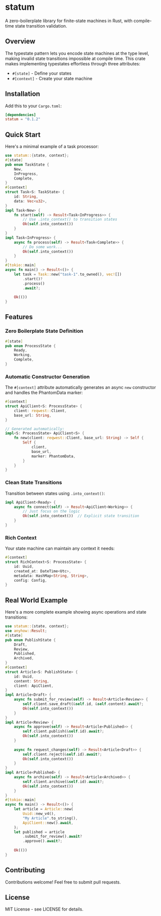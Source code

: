 # statum
A zero-boilerplate library for finite-state machines in Rust, with compile-time state transition validation.
## Overview
The typestate pattern lets you encode state machines at the type level, making invalid state transitions impossible at compile time. This crate makes implementing typestates effortless through three attributes:
- `#[state]` - Define your states
- `#[context]` - Create your state machine

## Installation
Add this to your `Cargo.toml`:
```toml
[dependencies]
statum = "0.1.2"
```
## Quick Start
Here's a minimal example of a task processor:
```rust
use statum::{state, context};
#[state]
pub enum TaskState {
    New,
    InProgress,
    Complete,
}
#[context]
struct Task<S: TaskState> {
    id: String,
    data: Vec<u32>,
}
impl Task<New> {
    fn start(self) -> Result<Task<InProgress>> {
        // Use .into_context() to transition states
        Ok(self.into_context())
    }
}
impl Task<InProgress> {
    async fn process(self) -> Result<Task<Complete>> {
        // Do some work...
        Ok(self.into_context())
    }
}
#[tokio::main]
async fn main() -> Result<()> {
    let task = Task::new("task-1".to_owned(), vec![])
        .start()?
        .process()
        .await?;
    
    Ok(())
}
```
## Features
### Zero Boilerplate State Definition
```rust
#[state]
pub enum ProcessState {
    Ready,
    Working,
    Complete,
}
```
### Automatic Constructor Generation
The `#[context]` attribute automatically generates an async `new` constructor and handles the PhantomData marker:
```rust
#[context]
struct ApiClient<S: ProcessState> {
    client: reqwest::Client,
    base_url: String,
}

// Generated automatically:
impl<S: ProcessState> ApiClient<S> {
    fn new(client: reqwest::Client, base_url: String) -> Self {
        Self {
            client,
            base_url,
            marker: PhantomData,
        }
    }
}
```
### Clean State Transitions
Transition between states using `.into_context()`:
```rust
impl ApiClient<Ready> {
    async fn connect(self) -> Result<ApiClient<Working>> {
        // Just focus on the logic
        Ok(self.into_context())  // Explicit state transition
    }
}
```
### Rich Context
Your state machine can maintain any context it needs:
```rust
#[context]
struct RichContext<S: ProcessState> {
    id: Uuid,
    created_at: DateTime<Utc>,
    metadata: HashMap<String, String>,
    config: Config,
}
```
## Real World Example
Here's a more complete example showing async operations and state transitions:
```rust
use statum::{state, context};
use anyhow::Result;
#[state]
pub enum PublishState {
    Draft,
    Review,
    Published,
    Archived,
}
#[context]
struct Article<S: PublishState> {
    id: Uuid,
    content: String,
    client: ApiClient,
}
impl Article<Draft> {
    async fn submit_for_review(self) -> Result<Article<Review>> {
        self.client.save_draft(&self.id, &self.content).await?;
        Ok(self.into_context())
    }
}
impl Article<Review> {
    async fn approve(self) -> Result<Article<Published>> {
        self.client.publish(&self.id).await?;
        Ok(self.into_context())
    }
    
    async fn request_changes(self) -> Result<Article<Draft>> {
        self.client.reject(&self.id).await?;
        Ok(self.into_context())
    }
}
impl Article<Published> {
    async fn archive(self) -> Result<Article<Archived>> {
        self.client.archive(&self.id).await?;
        Ok(self.into_context())
    }
}
#[tokio::main]
async fn main() -> Result<()> {
    let article = Article::new(
        Uuid::new_v4(),
        "My Article".to_string(),
        ApiClient::new().await,
    );
    let published = article
        .submit_for_review().await?
        .approve().await?;
        
    Ok(())
}
```
## Contributing
Contributions welcome! Feel free to submit pull requests.
## License
MIT License - see LICENSE for details.

